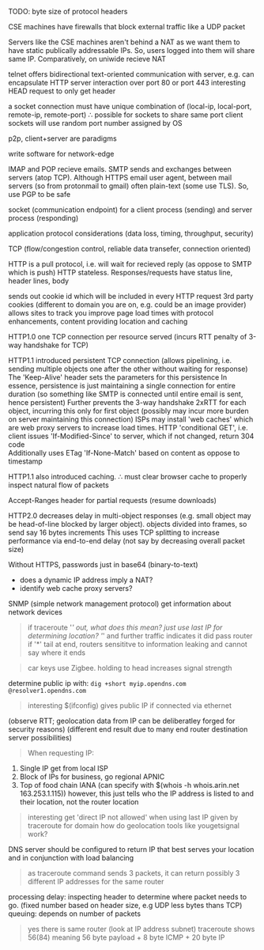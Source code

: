 <!-- SPDX-License-Identifier: zlib-acknowledgement -->

TODO: byte size of protocol headers

CSE machines have firewalls that block external traffic like a UDP packet

Servers like the CSE machines aren't behind a NAT as we want them to have static publically addressable IPs.
So, users logged into them will share same IP. 
Comparatively, on uniwide recieve NAT 

telnet offers bidirectional text-oriented communication with server, e.g. can encapsulate HTTP server interaction over port 80 or port 443 
interesting HEAD request to only get header

a socket connection must have unique combination of (local-ip, local-port, remote-ip, remote-port)
∴ possible for sockets to share same port 
client sockets will use random port number assigned by OS

p2p, client+server are paradigms

write software for network-edge

IMAP and POP recieve emails. 
SMTP sends and exchanges between servers (atop TCP). 
Although HTTPS email user agent, between mail servers (so from protonmail to gmail) often plain-text (some use TLS). So, use PGP to be safe

socket (communication endpoint) for a client process (sending) and server process (responding)

application protocol considerations (data loss, timing, throughput, security)

TCP (flow/congestion control, reliable data transefer, connection oriented)

HTTP is a pull protocol, i.e. will wait for recieved reply (as oppose to SMTP which is push)
HTTP stateless. Responses/requests have status line, header lines, body

sends out cookie id which will be included in every HTTP request
3rd party cookies (different to domain you are on, e.g. could be an image provider) allows sites to track you
improve page load times with protocol enhancements, content providing location and caching

HTTP1.0 one TCP connection per resource served (incurs RTT penalty of 3-way handshake for TCP) 

HTTP1.1 introduced persistent TCP connection (allows pipelining, i.e. sending multiple objects one after the other without waiting for response)
The 'Keep-Alive' header sets the parameters for this persistence
In essence, persistence is just maintaining a single connection for entire duration (so something like SMTP is connected until entire email is sent, hence persistent)
Further prevents the 3-way handshake 2xRTT for each object, incurring this only for first object
(possibly may incur more burden on server maintaining this connection)
ISPs may install 'web caches' which are web proxy servers to increase load times.
HTTP 'conditional GET', i.e. client issues 'If-Modified-Since' to server, which if not changed, return 304 code  
Additionally uses ETag 'If-None-Match' based on content as oppose to timestamp

HTTP1.1 also introduced caching. ∴ must clear browser cache to properly inspect natural flow of packets

Accept-Ranges header for partial requests (resume downloads)  

HTTP2.0 decreases delay in multi-object responses (e.g. small object may be head-of-line blocked by larger object). 
objects divided into frames, so send say 16 bytes increments
This uses TCP splitting to increase performance via end-to-end delay (not say by decreasing overall packet size)

Without HTTPS, passwords just in base64 (binary-to-text)

* does a dynamic IP address imply a NAT?
* identify web cache proxy servers?

SNMP (simple network management protocol) get information about network devices

> if traceroute '*' out, what does this mean? just use last IP for determining location?
'*' and further traffic indicates it did pass router
if '*' tail at end, routers sensititve to information leaking and cannot say where it ends 

> car keys use Zigbee. holding to head increases signal strength

determine public ip with: `dig +short myip.opendns.com @resolver1.opendns.com`
> interesting $(ifconfig) gives public IP if connected via ethernet

(observe RTT; geolocation data from IP can be deliberatley forged for security reasons)
(different end result due to many end router destination server possibilities)
> When requesting IP:
  1. Single IP get from local ISP
  2. Block of IPs for business, go regional APNIC
  3. Top of food chain IANA
(can specify with $(whois -h whois.arin.net 163.253.1.115))
however, this just tells who the IP address is listed to and their location, not the router location 
> interesting get 'direct IP not allowed' when using last IP given by traceroute for domain
> how do geolocation tools like yougetsignal work? 

DNS server should be configured to return IP that best serves your location and in conjunction with load balancing

> as traceroute command sends 3 packets, it can return possibly 3 different IP addresses for the same router

processing delay: inspecting header to determine where packet needs to go. (fixed number based on header size, e.g UDP less bytes thans TCP)
queuing: depends on number of packets

> yes there is same router (look at IP address subnet)
> traceroute shows 56(84) meaning 56 byte payload + 8 byte ICMP + 20 byte IP
